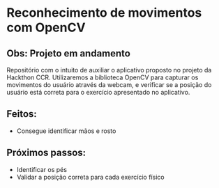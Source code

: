 # Reconhecimento de movimentos com OpenCV

## Obs: Projeto em andamento

Repositório com o intuito de auxiliar o aplicativo proposto no projeto da Hackthon CCR. Utilizaremos a biblioteca OpenCV para capturar os movimentos do usuário através da webcam, e verificar se a posição do usuário está correta para o exercício apresentado no aplicativo.

## Feitos:
<ul>
  <li>Consegue identificar mãos e rosto</li>
</ul>

## Próximos passos:
<ul>
  <li>Identificar os pés</li>
  <li>Validar a posição correta para cada exercício físico</li>
</ul>
